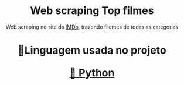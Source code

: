 <h1 align="center">Web scraping Top filmes</h1>
<p align="center">Web scraping no site da <a href="https://www.imdb.com/">IMDb</a>, trazendo filemes de todas as categorias</p>
<h1 align="center">
    <p align="center">🚀Linguagem usada no projeto</p>
     <a href="">🔗 Python</a>
</h1>
